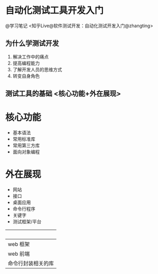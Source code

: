 # 自动化测试工具开发入门
@学习笔记 <知乎Live@软件测试开发：自动化测试开发入门@zhangting>

## 为什么学测试开发
1. 解决工作中的痛点
2. 提高编程能力
3. 了解开发人员的思维方式
4. 转变自身角色

## 测试工具的基础 <核心功能+外在展现>

# 核心功能
* 基本语法
* 常用标准库
* 常用第三方库
* 面向对象编程

# 外在展现
* 网站
* 接口
* 桌面应用
* 命令行程序
* 关键字
* 测试框架/平台     


|   |
| --- |
| web 框架  |
| web 前端 |
| 命令行封装相关的库 |
